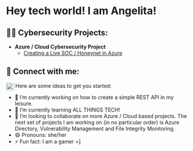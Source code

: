 <h1>Hey tech world! I am Angelita! </h1>

<h2>👨‍💻 Cybersecurity Projects:</h2>

- <b>Azure / Cloud Cybersecurity Project</b>
  - [Creating a Live SOC / Honeynet in Azure](https://github.com/ACharles813/Azure-Honeynet-Project)


<h2> 🤳 Connect with me:</h2>


[<img align="left" alt="JoshMadakor | LinkedIn" width="22px" src="https://cdn.jsdelivr.net/npm/simple-icons@v3/icons/linkedin.svg" />][linkedin]

[linkedin]: https://www.linkedin.com/in/angelita-charles-15597aa9/




Here are some ideas to get you started:

- 🔭 I’m currently working on how to create a simple REST API in my leisure.
- 🌱 I’m currently learning ALL THINGS TECH! 
- 👯 I’m looking to collaborate on more Azure / Cloud based projects. The next set of projects I am working on (in no particular order) is Azure Directory, Vulnerability Management and File Integrity Monitoring.
- 😄 Pronouns: she/her
- ⚡ Fun fact: I am a gamer =]

